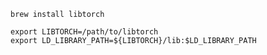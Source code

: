 ```shell
brew install libtorch
```

```shell
export LIBTORCH=/path/to/libtorch
export LD_LIBRARY_PATH=${LIBTORCH}/lib:$LD_LIBRARY_PATH
```